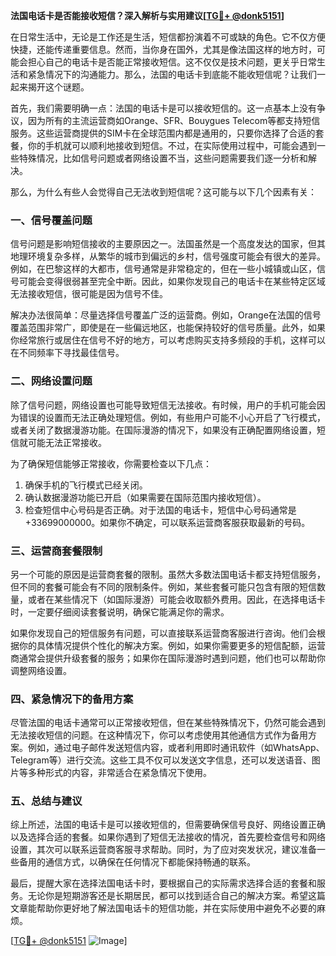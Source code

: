 **法国电话卡是否能接收短信？深入解析与实用建议[[TG💪+ @donk5151](https://t.me/s/donk5151)]**

在日常生活中，无论是工作还是生活，短信都扮演着不可或缺的角色。它不仅方便快捷，还能传递重要信息。然而，当你身在国外，尤其是像法国这样的地方时，可能会担心自己的电话卡是否能正常接收短信。这不仅仅是技术问题，更关乎日常生活和紧急情况下的沟通能力。那么，法国的电话卡到底能不能收短信呢？让我们一起来揭开这个谜题。

首先，我们需要明确一点：法国的电话卡是可以接收短信的。这一点基本上没有争议，因为所有的主流运营商如Orange、SFR、Bouygues Telecom等都支持短信服务。这些运营商提供的SIM卡在全球范围内都是通用的，只要你选择了合适的套餐，你的手机就可以顺利地接收到短信。不过，在实际使用过程中，可能会遇到一些特殊情况，比如信号问题或者网络设置不当，这些问题需要我们逐一分析和解决。

那么，为什么有些人会觉得自己无法收到短信呢？这可能与以下几个因素有关：

### **一、信号覆盖问题**

信号问题是影响短信接收的主要原因之一。法国虽然是一个高度发达的国家，但其地理环境复杂多样，从繁华的城市到偏远的乡村，信号强度可能会有很大的差异。例如，在巴黎这样的大都市，信号通常是非常稳定的，但在一些小城镇或山区，信号可能会变得很弱甚至完全中断。因此，如果你发现自己的电话卡在某些特定区域无法接收短信，很可能是因为信号不佳。

解决办法很简单：尽量选择信号覆盖广泛的运营商。例如，Orange在法国的信号覆盖范围非常广，即使是在一些偏远地区，也能保持较好的信号质量。此外，如果你经常旅行或居住在信号不好的地方，可以考虑购买支持多频段的手机，这样可以在不同频率下寻找最佳信号。

### **二、网络设置问题**

除了信号问题，网络设置也可能导致短信无法接收。有时候，用户的手机可能会因为错误的设置而无法正确处理短信。例如，有些用户可能不小心开启了飞行模式，或者关闭了数据漫游功能。在国际漫游的情况下，如果没有正确配置网络设置，短信就可能无法正常接收。

为了确保短信能够正常接收，你需要检查以下几点：
1. 确保手机的飞行模式已经关闭。
2. 确认数据漫游功能已开启（如果需要在国际范围内接收短信）。
3. 检查短信中心号码是否正确。对于法国的电话卡，短信中心号码通常是+33699000000。如果你不确定，可以联系运营商客服获取最新的号码。

### **三、运营商套餐限制**

另一个可能的原因是运营商套餐的限制。虽然大多数法国电话卡都支持短信服务，但不同的套餐可能会有不同的限制条件。例如，某些套餐可能只包含有限的短信数量，或者在某些情况下（如国际漫游）可能会收取额外费用。因此，在选择电话卡时，一定要仔细阅读套餐说明，确保它能满足你的需求。

如果你发现自己的短信服务有问题，可以直接联系运营商客服进行咨询。他们会根据你的具体情况提供个性化的解决方案。例如，如果你需要更多的短信配额，运营商通常会提供升级套餐的服务；如果你在国际漫游时遇到问题，他们也可以帮助你调整网络设置。

### **四、紧急情况下的备用方案**

尽管法国的电话卡通常可以正常接收短信，但在某些特殊情况下，仍然可能会遇到无法接收短信的问题。在这种情况下，你可以考虑使用其他通信方式作为备用方案。例如，通过电子邮件发送短信内容，或者利用即时通讯软件（如WhatsApp、Telegram等）进行交流。这些工具不仅可以发送文字信息，还可以发送语音、图片等多种形式的内容，非常适合在紧急情况下使用。

### **五、总结与建议**

综上所述，法国的电话卡是可以接收短信的，但需要确保信号良好、网络设置正确以及选择合适的套餐。如果你遇到了短信无法接收的情况，首先要检查信号和网络设置，其次可以联系运营商客服寻求帮助。同时，为了应对突发状况，建议准备一些备用的通信方式，以确保在任何情况下都能保持畅通的联系。

最后，提醒大家在选择法国电话卡时，要根据自己的实际需求选择合适的套餐和服务。无论你是短期游客还是长期居民，都可以找到适合自己的解决方案。希望这篇文章能帮助你更好地了解法国电话卡的短信功能，并在实际使用中避免不必要的麻烦。

[[TG💪+ @donk5151](https://t.me/s/donk5151) ![Image](https://i.postimg.cc/rwNCRYN7/Snipaste-2025-04-30-17-27-05.png)]